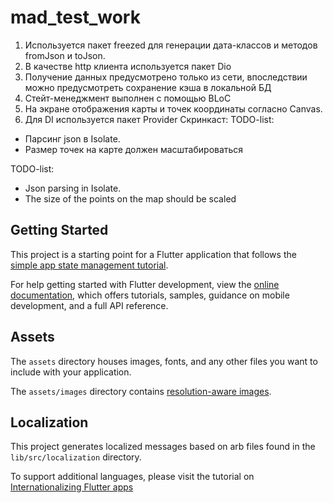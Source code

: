 # mad_test_work

1. Используется пакет freezed для генерации дата-классов и методов fromJson и toJson.
2. В качестве http клиента используется пакет Dio 
3. Получение данных предусмотрено только из сети, впоследствии можно предусмотреть сохранение кэша в локальной БД
4. Стейт-менеджмент выполнен с помощью BLoC 
5. На экране отображения карты и точек координаты согласно Canvas.
6. Для DI используется пакет Provider
Скринкаст: 
TODO-list:
- Парсинг json в Isolate.
- Размер точек на карте должен масштабироваться

TODO-list:
- Json parsing in Isolate.
- The size of the points on the map should be scaled

## Getting Started

This project is a starting point for a Flutter application that follows the
[simple app state management
tutorial](https://flutter.dev/docs/development/data-and-backend/state-mgmt/simple).

For help getting started with Flutter development, view the
[online documentation](https://flutter.dev/docs), which offers tutorials,
samples, guidance on mobile development, and a full API reference.

## Assets

The `assets` directory houses images, fonts, and any other files you want to
include with your application.

The `assets/images` directory contains [resolution-aware
images](https://flutter.dev/docs/development/ui/assets-and-images#resolution-aware).

## Localization

This project generates localized messages based on arb files found in
the `lib/src/localization` directory.

To support additional languages, please visit the tutorial on
[Internationalizing Flutter
apps](https://flutter.dev/docs/development/accessibility-and-localization/internationalization)
